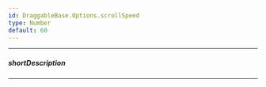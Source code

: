 ```yaml
---
id: DraggableBase.Options.scrollSpeed
type: Number
default: 60
---
```

---
##### shortDescription
<!-- Description goes here -->

---
<!-- Description goes here -->